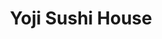 ---
layout: place
title: "Yoji Sushi House"
permalink: /california/san-francisco/yoji-sushi-house.html
stateAbbr: CA
stateName: California
cityName: San Francisco
seo:
  name: "Yoji Sushi House"
  type: Restaurant
  links: https://www.yojisushi.com/
description: "Narrow Japanese choice with contemporary decor presenting innovative sushi rolls & noodle soups. Yoji Sushi House serves delicious sushi in San Francisco, California. Try fresh Japanese dishes for a great dining experience. Available for takeout, delivery, lunch, and dinner."
place_id: ChIJa_emcu99j4ARNnzogUmoUXQ
photos:
  - name: >-
      places/ChIJa_emcu99j4ARNnzogUmoUXQ/photos/AeeoHcKC8Q3970eDAzZvpoLU7R5mXOM7geFRo0P9-uXkHeQ2qzadOk1C85sIsiW_vTRgL4kxQ_bHja2jd6samX6HkI9fxNhAdgVnnG5R9jqcOPvPe9fAwB26l8zTUOu1ZnETuZG60vYF7aqalEkzPZOX2lH902DWC399z47zwBnEm0Kzyy8xRa2ImDyKpty7TFXLdleiKBrvErukF6OppLq2AaPFIAoTcvLjfrdpId1ch4Z2aOVzgg8eQzv2B_Ib02DDe9gmjGMPQcHkLtgjq5Coio8wBFHt5S3yNbDddaDRRdoFD-670fFElo8R0pZA0FCOC_qh6Q1eqd2uxAn1qzuxhghhanRhSHsUaxQXw49y9DwwzpD9JCRtSlt1VhoTM5ef3m1xPZ3E7a571_OF1zyNNXqmJqST75MvHK4xdmZMXGE0xQ
    widthPx: 4032
    heightPx: 3024
    authorAttributions:
      - displayName: Kenny Chin
        uri: https://maps.google.com/maps/contrib/103299690088399800391
        photoUri: >-
          https://lh3.googleusercontent.com/a-/ALV-UjXiG2Haqo9UNJgynHyPTPLUOTObsOR_7yuNZKvj3jMx2Tbyp4S4AQ=s100-p-k-no-mo
    flagContentUri: >-
      https://www.google.com/local/imagery/report/?cb_client=maps_api_places.places_api&image_key=!1e10!2sCIHM0ogKEICAgICqkOm3aQ&hl=en-US
    googleMapsUri: >-
      https://www.google.com/maps/place//data=!3m4!1e2!3m2!1sCIHM0ogKEICAgICqkOm3aQ!2e10!4m2!3m1!1s0x808f7def72a6f76b:0x7451a84981e87c36
  - name: >-
      places/ChIJa_emcu99j4ARNnzogUmoUXQ/photos/AeeoHcK59SmcJwFRgkCRnEMGQuYh3c-iriO6ryfW4mVh8KLZo9V--LyVrYoasDv0bmVSWix99CmeflKmP3VOyKtuAJzwG7jX6WLks4gOgHQB7SdYOWoM1P_bWzXx2touCbGkBf_v1W6W1ZrIoGJplmnXQ_KlB46zMhjVmOEAfbJaADq_Ont7eB07z4MbfN-mURA62-AW-p62vmMUJWxIW5AGcq6tRISOQ2QM5Br3uyBbyH5KhRwm1G8lIgkVshRw0VMCaFOuy8drnQ5FSI4KJ6QaVb1mFuDGkKY3XCA5kgdvoiX1Xg
    widthPx: 1218
    heightPx: 1153
    authorAttributions:
      - displayName: Yoji Sushi House
        uri: https://maps.google.com/maps/contrib/114955403594435047780
        photoUri: >-
          https://lh3.googleusercontent.com/a-/ALV-UjXE4beIjqPTdzvy34qPjK4rdCWTyn1lyfNbB1P1EmOu0trNkUk=s100-p-k-no-mo
    flagContentUri: >-
      https://www.google.com/local/imagery/report/?cb_client=maps_api_places.places_api&image_key=!1e10!2sAF1QipPgVsffH23_A40BmybimmgXFiuTDaqlMFJv3TTw&hl=en-US
    googleMapsUri: >-
      https://www.google.com/maps/place//data=!3m4!1e2!3m2!1sAF1QipPgVsffH23_A40BmybimmgXFiuTDaqlMFJv3TTw!2e10!4m2!3m1!1s0x808f7def72a6f76b:0x7451a84981e87c36
  - name: >-
      places/ChIJa_emcu99j4ARNnzogUmoUXQ/photos/AeeoHcINMeU-Z0j1-bsgygZJ2uuyH39h9NNORLxSOmQN8-Iv0qq9_AVI3-eJCYogl0Lre2zlFfBXTmhi6MgUXWH_AKMREAeU3gpoRh87U_UWa2_KxlfXINdmaomeRknQI-RF6G4xLUrAD0NYfZfknminxi-iOf9-zeKImA-ksZTvVhvMf-iKD7HnC6tNLM5NiSlW78EfzUMHGFqQYPIcAjNtWOSeaNnbpHpI-q6jjH7N37yRNSsM_qPCEDEKM8-ZYlthMZ_DRw_pIc9-xLm1jNfQj9C3TmhC2HXDP_64am98PswtSA
    widthPx: 532
    heightPx: 528
    authorAttributions:
      - displayName: Yoji Sushi House
        uri: https://maps.google.com/maps/contrib/114955403594435047780
        photoUri: >-
          https://lh3.googleusercontent.com/a-/ALV-UjXE4beIjqPTdzvy34qPjK4rdCWTyn1lyfNbB1P1EmOu0trNkUk=s100-p-k-no-mo
    flagContentUri: >-
      https://www.google.com/local/imagery/report/?cb_client=maps_api_places.places_api&image_key=!1e10!2sAF1QipPhIkgHnR205l0F4VPjmuoNzs-7nup9aP5F2PFw&hl=en-US
    googleMapsUri: >-
      https://www.google.com/maps/place//data=!3m4!1e2!3m2!1sAF1QipPhIkgHnR205l0F4VPjmuoNzs-7nup9aP5F2PFw!2e10!4m2!3m1!1s0x808f7def72a6f76b:0x7451a84981e87c36
  - name: >-
      places/ChIJa_emcu99j4ARNnzogUmoUXQ/photos/AeeoHcKv54jCFYfGrfF2Y3QQceamqzX5hO4RZydwm4dNj1myl3UK_6FY-xtm2aQmk1-p45BTE-RaA6NdWLz8Q-jBqmYSrF0E0UNU6nPSenn-prmqXkAJPf7LcKoKPMfG0WL5d7SuRGw_SjduahXSbOWYIj5ReK8NJHtSxCH1umI4_Om4HurrGdU10LPUTfJCo6bhquREMdoM05yhZxQhtlCv3TULo0s0VgX3kOsj-OUlbINtSLQBkelwZxW1nSa2caTKw6gu6CXJ92LHLwBpUnTgwAAiuPI_EoQbQ-vPFPw7oAkZIQ
    widthPx: 1295
    heightPx: 1220
    authorAttributions:
      - displayName: Yoji Sushi House
        uri: https://maps.google.com/maps/contrib/114955403594435047780
        photoUri: >-
          https://lh3.googleusercontent.com/a-/ALV-UjXE4beIjqPTdzvy34qPjK4rdCWTyn1lyfNbB1P1EmOu0trNkUk=s100-p-k-no-mo
    flagContentUri: >-
      https://www.google.com/local/imagery/report/?cb_client=maps_api_places.places_api&image_key=!1e10!2sAF1QipPPStieXUf5OQTFlLY760sFEM-oM76FiBYz2dPi&hl=en-US
    googleMapsUri: >-
      https://www.google.com/maps/place//data=!3m4!1e2!3m2!1sAF1QipPPStieXUf5OQTFlLY760sFEM-oM76FiBYz2dPi!2e10!4m2!3m1!1s0x808f7def72a6f76b:0x7451a84981e87c36
  - name: >-
      places/ChIJa_emcu99j4ARNnzogUmoUXQ/photos/AeeoHcIWr2brbNVZ3MWEq8sLxvdBUeajphWC_iQqn1U2TnQif_wwXHOBR7PpBEl2JQiep9mKtt86f2-q9Snf7E0LbxvMc0HZ7fSX_41i0auLQgwfBCGLjDJN418AnnP-e9crLt0IP98B8_g3jbU8l2MXmtz4PdBwhhFnZCYOFTZJ8bVCt9Q2fXt-K5Ez4SJwxqgY9yMEgMcJOZH35cpMn83qw0FtErtXsbkcYwST7xyfbv7JKrwKIUYkZJajYaMcV5ehdX_GDsq-n39hMuBQU8nD_zOYOHzASH56ojR7ShUYPA_S7g
    widthPx: 1602
    heightPx: 1158
    authorAttributions:
      - displayName: Yoji Sushi House
        uri: https://maps.google.com/maps/contrib/114955403594435047780
        photoUri: >-
          https://lh3.googleusercontent.com/a-/ALV-UjXE4beIjqPTdzvy34qPjK4rdCWTyn1lyfNbB1P1EmOu0trNkUk=s100-p-k-no-mo
    flagContentUri: >-
      https://www.google.com/local/imagery/report/?cb_client=maps_api_places.places_api&image_key=!1e10!2sAF1QipNIwf5HhiH0XuBOYsozjnaweNfn3NjcT9peu98C&hl=en-US
    googleMapsUri: >-
      https://www.google.com/maps/place//data=!3m4!1e2!3m2!1sAF1QipNIwf5HhiH0XuBOYsozjnaweNfn3NjcT9peu98C!2e10!4m2!3m1!1s0x808f7def72a6f76b:0x7451a84981e87c36
  - name: >-
      places/ChIJa_emcu99j4ARNnzogUmoUXQ/photos/AeeoHcI0esW1j5JzRtNP9Q_7gW8K1j9nxusCGIb_gqX_U4gEg0i_PtTQT2RFM4l2utCpNhge2tXPone-od8bl-PxfKIigF6pxmaX8asSq0iuW0PV0rfnb5e5lbRzFmEx6ARRYSsKzU_IxtrMH-M4dx7AcOkx7cgMtOSmyIdZv1LPcROVGCsa-UJiZbPdEgNSXmYbK8aPrEhdTJEXNuK5na0eNbjGH8SxITODTjKMgB-86ytd2cd4zcbjVELNSVFgRxakiodrqDsXXyrk6ptlxNRcs6Pr6dUUgF6zbCXhiZcPQp6BCg
    widthPx: 1301
    heightPx: 1099
    authorAttributions:
      - displayName: Yoji Sushi House
        uri: https://maps.google.com/maps/contrib/114955403594435047780
        photoUri: >-
          https://lh3.googleusercontent.com/a-/ALV-UjXE4beIjqPTdzvy34qPjK4rdCWTyn1lyfNbB1P1EmOu0trNkUk=s100-p-k-no-mo
    flagContentUri: >-
      https://www.google.com/local/imagery/report/?cb_client=maps_api_places.places_api&image_key=!1e10!2sAF1QipPnmTqu5spV6NH0Z4g20bICyWwId7yVkeLeVmzD&hl=en-US
    googleMapsUri: >-
      https://www.google.com/maps/place//data=!3m4!1e2!3m2!1sAF1QipPnmTqu5spV6NH0Z4g20bICyWwId7yVkeLeVmzD!2e10!4m2!3m1!1s0x808f7def72a6f76b:0x7451a84981e87c36
  - name: >-
      places/ChIJa_emcu99j4ARNnzogUmoUXQ/photos/AeeoHcJjtwtSLFGUxUJQ1pipqia3AKRYF5evKLEWdUvJ-QHyZh-aqs3ml-XMZLuC4H38nrseJmsiq3jPw4R1EXyak6eOzURRY4xy-hs_TyiYJgvm4zb_Fy4UTL4ESxPaxADjJp2tD6Tu2KjLBscaHQLh6pdmrZnk7IDYuITZOZbXXTtZNe5EunoWn8DAT81Ke0e6uBPyKHR6_rCOKbQZUWPR13T5d8aPQ6HoOSZYZbjuAzGradbt0PEZpwfjf64BeI746DxnuJ0UPFdp9mJjakEo7GkLpOBNQdmeYe6lRcMXBJ688Zg057EjZ0k-Vp3vviYP_Xry8EIGwjqSCtSDt53OrOVU-3IEciM9q85BW0RCQqaa90PBV3-5uYfHjAO19qbQ-eLZOqWo1WLoKFxpJYjgQ-h4qnyFhUPEDe_-4hWoCU0VQGgb
    widthPx: 3000
    heightPx: 3287
    authorAttributions:
      - displayName: Lynna Nix
        uri: https://maps.google.com/maps/contrib/107135160095019803258
        photoUri: >-
          https://lh3.googleusercontent.com/a-/ALV-UjWjEeivw4aR0gWBoqnvSeongaBgnFIYazYTIMjzFPOs6QgTUl_Img=s100-p-k-no-mo
    flagContentUri: >-
      https://www.google.com/local/imagery/report/?cb_client=maps_api_places.places_api&image_key=!1e10!2sCIHM0ogKEICAgMDgjoCV6QE&hl=en-US
    googleMapsUri: >-
      https://www.google.com/maps/place//data=!3m4!1e2!3m2!1sCIHM0ogKEICAgMDgjoCV6QE!2e10!4m2!3m1!1s0x808f7def72a6f76b:0x7451a84981e87c36
  - name: >-
      places/ChIJa_emcu99j4ARNnzogUmoUXQ/photos/AeeoHcLIJBz6HpGtnOAM9x4pp5EXB-DvrRLI5BetD9XL2luQci9lzTLU2IDiKjoiD3uLXTJbFYdhZwT3QVQOY0r0rTdKA3rJqEw3Z9jSfrigfF_GNwmde8tfpiHZoqwbSvgmd6LvzrAt-z9NO1L2hvTdArGaoXDFFp9J4VxHAfzciRi7SeUI7iORhCn15YZfjkFMKUzQ3RMkAAiKa9JihRaiewqG_xi8G2g-ayfY3XeYXu94USqayoAY2NlcM_mtLqFae4JX81VjbTpptsomvf4vzpwtN0nXGVW5atOHUdDg7cUVOg
    widthPx: 1000
    heightPx: 750
    authorAttributions:
      - displayName: Yoji Sushi House
        uri: https://maps.google.com/maps/contrib/114955403594435047780
        photoUri: >-
          https://lh3.googleusercontent.com/a-/ALV-UjXE4beIjqPTdzvy34qPjK4rdCWTyn1lyfNbB1P1EmOu0trNkUk=s100-p-k-no-mo
    flagContentUri: >-
      https://www.google.com/local/imagery/report/?cb_client=maps_api_places.places_api&image_key=!1e10!2sAF1QipMym-zCI43O56rAPItinC91gQ6qH-T0DJZ7tWXE&hl=en-US
    googleMapsUri: >-
      https://www.google.com/maps/place//data=!3m4!1e2!3m2!1sAF1QipMym-zCI43O56rAPItinC91gQ6qH-T0DJZ7tWXE!2e10!4m2!3m1!1s0x808f7def72a6f76b:0x7451a84981e87c36
  - name: >-
      places/ChIJa_emcu99j4ARNnzogUmoUXQ/photos/AeeoHcLUT89B9JVBYmVwkuy7uSAvQeJ64JNgcstsOQP_NkQ5WHBRO6ZC-juSLO0GyuExcZ3s_hkhGk-eqCT6fQyor7AVIQ_ArA09JdKAw-bcD4_1s3posgQmeu6AaglARZBqdW3OqIlMv0UOtazyDifin0W-Hpfg0r5pd5Wuu_QQnFxUJn7YalAPNR2pOavSyXGqs_mUSMKLBRKu01kMbPW_D3gEokXrFiQ4_TMmhwxZ0TJcgjsAyF1EE9oQHP29C_Ym_1tx0cNRtNwrIDqHSbBpRHo6gI-jL8UezFXwDl3R31b1iAv_VT6KoBtQd2973vVVeGN5QAI2EZntQg7b3cX_e1qPWKD3UWxTRi_PXRuIM-JRelBWDIdwgwl5WjwmKleUg5N3IqA30V-8FdBJwdLOtfBvafcOnYjIcsSsXK37CMf0vQ
    widthPx: 4000
    heightPx: 3000
    authorAttributions:
      - displayName: Andrew Wong
        uri: https://maps.google.com/maps/contrib/113774027323376394929
        photoUri: >-
          https://lh3.googleusercontent.com/a-/ALV-UjVyYTv-J7eYuFreTjDIqHSXvzrH-tJC69Iofbfb76k141LwQ43D_g=s100-p-k-no-mo
    flagContentUri: >-
      https://www.google.com/local/imagery/report/?cb_client=maps_api_places.places_api&image_key=!1e10!2sCIHM0ogKEICAgIDe1LiOeg&hl=en-US
    googleMapsUri: >-
      https://www.google.com/maps/place//data=!3m4!1e2!3m2!1sCIHM0ogKEICAgIDe1LiOeg!2e10!4m2!3m1!1s0x808f7def72a6f76b:0x7451a84981e87c36
  - name: >-
      places/ChIJa_emcu99j4ARNnzogUmoUXQ/photos/AeeoHcJQnJlZaYhcZ2jWEPbRtmA70jtrrJ1JC15Rxn418hsIC8WquqNky14ijRLDwXHbOiK37VOZQzIOa-wEviMBvEccbo1PTa-gNjkGO2Isj6iYDCgJL-1FJMcLpiMv28LbT_6I-CR2fGE-2lk3gaObhtxZ0uQt-EQkHTGtBjunLMy4DR7_SasdM5LGRJDcm6LwOlNPTLNfEYlm2MBLKlM_eQX5J3TDwtGL9NiJi0qaRlQP-omNJMpBK7oe_2Q9PuzbEvfDhCyQ6WeiPnsrgn0cnVfKtsNpGPfa78QxoAYGcCEbtg
    widthPx: 1283
    heightPx: 1129
    authorAttributions:
      - displayName: Yoji Sushi House
        uri: https://maps.google.com/maps/contrib/114955403594435047780
        photoUri: >-
          https://lh3.googleusercontent.com/a-/ALV-UjXE4beIjqPTdzvy34qPjK4rdCWTyn1lyfNbB1P1EmOu0trNkUk=s100-p-k-no-mo
    flagContentUri: >-
      https://www.google.com/local/imagery/report/?cb_client=maps_api_places.places_api&image_key=!1e10!2sAF1QipOZs1nYw02k5EMYR0bNLp8lQmz6nfuBBG2kxUXk&hl=en-US
    googleMapsUri: >-
      https://www.google.com/maps/place//data=!3m4!1e2!3m2!1sAF1QipOZs1nYw02k5EMYR0bNLp8lQmz6nfuBBG2kxUXk!2e10!4m2!3m1!1s0x808f7def72a6f76b:0x7451a84981e87c36
address: 406 Dewey Blvd, San Francisco, CA 94116, USA
street: 406 Dewey Blvd
city: San Francisco
state: CA
zip: '94116'
country: USA
neighborhood: West of Twin Peaks
latitude: '37.747369'
longitude: '-122.459540'
accessibility_options:
  wheelchairAccessibleEntrance: true
  wheelchairAccessibleRestroom: true
  wheelchairAccessibleSeating: true
business_status: OPERATIONAL
name: Yoji Sushi House
google_maps_links:
  directionsUri: >-
    https://www.google.com/maps/dir//''/data=!4m7!4m6!1m1!4e2!1m2!1m1!1s0x808f7def72a6f76b:0x7451a84981e87c36!3e0
  placeUri: https://maps.google.com/?cid=8381665415178779702
  writeAReviewUri: >-
    https://www.google.com/maps/place//data=!4m3!3m2!1s0x808f7def72a6f76b:0x7451a84981e87c36!12e1
  reviewsUri: >-
    https://www.google.com/maps/place//data=!4m4!3m3!1s0x808f7def72a6f76b:0x7451a84981e87c36!9m1!1b1
  photosUri: >-
    https://www.google.com/maps/place//data=!4m3!3m2!1s0x808f7def72a6f76b:0x7451a84981e87c36!10e5
primary_type: Sushi Restaurant
opening_hours:
  regular: null
  current: null
secondary_opening_hours:
  regular:
    weekdayDescriptions: null
    type: null
  current:
    weekdayDescriptions: null
    type: null
phone: (415) 681-0128
price_level: PRICE_LEVEL_MODERATE
price_range: $30 &ndash; $50
rating: '4.1'
rating_count: 127
website: https://www.yojisushi.com/
reviews:
  - name: >-
      places/ChIJa_emcu99j4ARNnzogUmoUXQ/reviews/ChdDSUhNMG9nS0VJQ0FnTUR3cFlHVmlnRRAB
    relativePublishTimeDescription: 2 weeks ago
    rating: 5
    text:
      text: >-
        I ordered sashimi from here twice. It is incredibly fresh. My friend
        from the east coast told me it’s the best sashimi he’s ever had. I don’t
        understand why this place doesn’t have five stars, but maybe that’s
        because I’m from Russia and my palette is not sensitive enough to
        understand the finer points of this heavenly cuisine. The price is very
        reasonable.
      languageCode: en
    originalText:
      text: >-
        I ordered sashimi from here twice. It is incredibly fresh. My friend
        from the east coast told me it’s the best sashimi he’s ever had. I don’t
        understand why this place doesn’t have five stars, but maybe that’s
        because I’m from Russia and my palette is not sensitive enough to
        understand the finer points of this heavenly cuisine. The price is very
        reasonable.
      languageCode: en
    authorAttribution:
      displayName: M B
      uri: https://www.google.com/maps/contrib/117530124114688500378/reviews
      photoUri: >-
        https://lh3.googleusercontent.com/a-/ALV-UjWKtvSPpxxGUOac74OpDJwo-ca0wp_3vRqYVJhr48c5dJn7YOLr=s128-c0x00000000-cc-rp-mo-ba2
    publishTime: '2025-03-27T05:35:06.928542Z'
    flagContentUri: >-
      https://www.google.com/local/review/rap/report?postId=ChdDSUhNMG9nS0VJQ0FnTUR3cFlHVmlnRRAB&d=17924085&t=1
    googleMapsUri: >-
      https://www.google.com/maps/reviews/data=!4m6!14m5!1m4!2m3!1sChdDSUhNMG9nS0VJQ0FnTUR3cFlHVmlnRRAB!2m1!1s0x808f7def72a6f76b:0x7451a84981e87c36
  - name: >-
      places/ChIJa_emcu99j4ARNnzogUmoUXQ/reviews/ChdDSUhNMG9nS0VJQ0FnTURnam9DVjBRRRAB
    relativePublishTimeDescription: a month ago
    rating: 5
    text:
      text: >-
        If you're looking for an unforgettable sushi experience, Yoji Sushi
        House delivers with impeccable flavors, fresh ingredients, and stunning
        presentation. Our visit was nothing short of spectacular, and every dish
        left a lasting impression.


        We started with the Uni & Crab Chawanmushi, a velvety steamed egg
        custard topped with sweet, briny uni. The combination of silky smooth
        chawanmushi and delicate crab made for a luxurious first bite.


        Next came the hamachi carpaccio, served with creamy avocado, a hint of
        citrus, and a drizzle of house sauce. The thinly sliced yellowtail
        melted in our mouths, and the touch of spice from the garnishes made it
        an exciting dish.


        The showstopper was the chirashi don, a beautifully arranged bowl of
        premium seafood over seasoned sushi rice. The variety of textures—from
        the creamy uni and ikura to the tender scallop and perfectly seared
        salmon—made each bite a delight.


        Sashimi & Omakase

        The selection of nigiri was phenomenal—each piece melting in the mouth
        with the perfect balance of rice and seafood. From buttery salmon and
        seared wagyu to delicately placed uni on crispy tempura, every bite
        showcased the chef’s skill and attention to detail. The gentle heat from
        wasabi and jalapeño added an exciting contrast, elevating the natural
        umami of each ingredient.


        Dragon Roll

        The dragon roll was a visual and flavorful masterpiece. With crispy
        tempura shrimp wrapped in perfectly seasoned rice, topped with creamy
        avocado and rich, caramelized eel, it had the ideal balance of crunch
        and silkiness. The sweet and savory eel sauce tied everything together
        beautifully.


        Double Toro Roll

        If you’re a fan of rich, melt-in-your-mouth tuna, the Double Toro Roll
        is a must-try. Featuring layers of fresh, lightly seared fatty tuna,
        topped with a savory sauce and jalapeño, this roll delivered a perfect
        balance of creaminess and heat. The slight smokiness from the sear added
        depth to every bite.


        Crunchy Snow White Roll

        Topped with vibrant green tobiko, this roll had a great crunch, but the
        addition of almonds made it a bit strange. While the textures were
        interesting, the nuttiness didn’t quite blend with the other flavors,
        making it a bit of a hit-or-miss dish.


        Yoji Sushi House delivers high-quality sushi with fresh ingredients and
        expert preparation. The ambiance is cozy, and the presentation is
        visually appealing. Overall, it’s a great spot for sushi lovers.
      languageCode: en
    originalText:
      text: >-
        If you're looking for an unforgettable sushi experience, Yoji Sushi
        House delivers with impeccable flavors, fresh ingredients, and stunning
        presentation. Our visit was nothing short of spectacular, and every dish
        left a lasting impression.


        We started with the Uni & Crab Chawanmushi, a velvety steamed egg
        custard topped with sweet, briny uni. The combination of silky smooth
        chawanmushi and delicate crab made for a luxurious first bite.


        Next came the hamachi carpaccio, served with creamy avocado, a hint of
        citrus, and a drizzle of house sauce. The thinly sliced yellowtail
        melted in our mouths, and the touch of spice from the garnishes made it
        an exciting dish.


        The showstopper was the chirashi don, a beautifully arranged bowl of
        premium seafood over seasoned sushi rice. The variety of textures—from
        the creamy uni and ikura to the tender scallop and perfectly seared
        salmon—made each bite a delight.


        Sashimi & Omakase

        The selection of nigiri was phenomenal—each piece melting in the mouth
        with the perfect balance of rice and seafood. From buttery salmon and
        seared wagyu to delicately placed uni on crispy tempura, every bite
        showcased the chef’s skill and attention to detail. The gentle heat from
        wasabi and jalapeño added an exciting contrast, elevating the natural
        umami of each ingredient.


        Dragon Roll

        The dragon roll was a visual and flavorful masterpiece. With crispy
        tempura shrimp wrapped in perfectly seasoned rice, topped with creamy
        avocado and rich, caramelized eel, it had the ideal balance of crunch
        and silkiness. The sweet and savory eel sauce tied everything together
        beautifully.


        Double Toro Roll

        If you’re a fan of rich, melt-in-your-mouth tuna, the Double Toro Roll
        is a must-try. Featuring layers of fresh, lightly seared fatty tuna,
        topped with a savory sauce and jalapeño, this roll delivered a perfect
        balance of creaminess and heat. The slight smokiness from the sear added
        depth to every bite.


        Crunchy Snow White Roll

        Topped with vibrant green tobiko, this roll had a great crunch, but the
        addition of almonds made it a bit strange. While the textures were
        interesting, the nuttiness didn’t quite blend with the other flavors,
        making it a bit of a hit-or-miss dish.


        Yoji Sushi House delivers high-quality sushi with fresh ingredients and
        expert preparation. The ambiance is cozy, and the presentation is
        visually appealing. Overall, it’s a great spot for sushi lovers.
      languageCode: en
    authorAttribution:
      displayName: Lynna Nix
      uri: https://www.google.com/maps/contrib/107135160095019803258/reviews
      photoUri: >-
        https://lh3.googleusercontent.com/a-/ALV-UjWjEeivw4aR0gWBoqnvSeongaBgnFIYazYTIMjzFPOs6QgTUl_Img=s128-c0x00000000-cc-rp-mo-ba5
    publishTime: '2025-02-24T17:33:21.993748Z'
    flagContentUri: >-
      https://www.google.com/local/review/rap/report?postId=ChdDSUhNMG9nS0VJQ0FnTURnam9DVjBRRRAB&d=17924085&t=1
    googleMapsUri: >-
      https://www.google.com/maps/reviews/data=!4m6!14m5!1m4!2m3!1sChdDSUhNMG9nS0VJQ0FnTURnam9DVjBRRRAB!2m1!1s0x808f7def72a6f76b:0x7451a84981e87c36
  - name: >-
      places/ChIJa_emcu99j4ARNnzogUmoUXQ/reviews/ChdDSUhNMG9nS0VJQ0FnTUR3cnREMHpnRRAB
    relativePublishTimeDescription: 2 weeks ago
    rating: 1
    text:
      text: >-
        Absurd experience. I’ve eaten here several times and enjoyed the food.
        But today, at 4 in the afternoon on a sunny day, I entered and sat at a
        four top by myself in the otherwise mostly empty restaurant. The space
        isn’t air conditioned, so I wanted to sit near the door with a breeze.
        Pretty typical/normal.


        I was told I needed to move to one of the small 2-person tables in the
        back to leave room for big tables. This was absurd given that there were
        several four-person tables with only two people sitting at them. And
        remember, it’s 4pm. Not exactly prime time.


        I was given the option to move, or leave. I left.


        Really absurd. I wonder whether their owner would have approved of the
        server making that decision. Seems unlikely.
      languageCode: en
    originalText:
      text: >-
        Absurd experience. I’ve eaten here several times and enjoyed the food.
        But today, at 4 in the afternoon on a sunny day, I entered and sat at a
        four top by myself in the otherwise mostly empty restaurant. The space
        isn’t air conditioned, so I wanted to sit near the door with a breeze.
        Pretty typical/normal.


        I was told I needed to move to one of the small 2-person tables in the
        back to leave room for big tables. This was absurd given that there were
        several four-person tables with only two people sitting at them. And
        remember, it’s 4pm. Not exactly prime time.


        I was given the option to move, or leave. I left.


        Really absurd. I wonder whether their owner would have approved of the
        server making that decision. Seems unlikely.
      languageCode: en
    authorAttribution:
      displayName: Zac Henderson
      uri: https://www.google.com/maps/contrib/115939051920122222678/reviews
      photoUri: >-
        https://lh3.googleusercontent.com/a/ACg8ocIMjHH0TvUbXMYlBmTVCCq_ZJcHYUDmy4NjYBWhFnOeFCEM4Q=s128-c0x00000000-cc-rp-mo
    publishTime: '2025-03-25T23:28:30.811913Z'
    flagContentUri: >-
      https://www.google.com/local/review/rap/report?postId=ChdDSUhNMG9nS0VJQ0FnTUR3cnREMHpnRRAB&d=17924085&t=1
    googleMapsUri: >-
      https://www.google.com/maps/reviews/data=!4m6!14m5!1m4!2m3!1sChdDSUhNMG9nS0VJQ0FnTUR3cnREMHpnRRAB!2m1!1s0x808f7def72a6f76b:0x7451a84981e87c36
  - name: >-
      places/ChIJa_emcu99j4ARNnzogUmoUXQ/reviews/ChdDSUhNMG9nS0VJQ0FnSUNGLV9hQWp3RRAB
    relativePublishTimeDescription: a year ago
    rating: 5
    text:
      text: >-
        I can’t say enough about this restaurant. My bf was hesitate at first
        because the outside the restaurant look little dark and the name of the
        restaurant was not very clear but we still wanted to try after checking
        all the reviews on yelp and here.

        OMG, I’m so happy we did. What a amazing Japanese restaurant in SF with
        very good deal specially during Happy hours.

        The fish are so fresh and best quality, the other food is also very good
        as well.

        We love Japanese food and we always try to find a Japanese restaurant
        that we don’t have to wait hours or book way ahead if it’s popular ones
        and of course not overpriced like many other Japanese restaurants.

        Please come to try to support their business and I’m sure you will be
        coming every week just like us. Many street parking available along the
        sidewalk.

        I would give 10 stars if I could.
      languageCode: en
    originalText:
      text: >-
        I can’t say enough about this restaurant. My bf was hesitate at first
        because the outside the restaurant look little dark and the name of the
        restaurant was not very clear but we still wanted to try after checking
        all the reviews on yelp and here.

        OMG, I’m so happy we did. What a amazing Japanese restaurant in SF with
        very good deal specially during Happy hours.

        The fish are so fresh and best quality, the other food is also very good
        as well.

        We love Japanese food and we always try to find a Japanese restaurant
        that we don’t have to wait hours or book way ahead if it’s popular ones
        and of course not overpriced like many other Japanese restaurants.

        Please come to try to support their business and I’m sure you will be
        coming every week just like us. Many street parking available along the
        sidewalk.

        I would give 10 stars if I could.
      languageCode: en
    authorAttribution:
      displayName: Paris Snow
      uri: https://www.google.com/maps/contrib/112077019717277763749/reviews
      photoUri: >-
        https://lh3.googleusercontent.com/a/ACg8ocIp1z_0FPpXil3jO5O_gQU0grQFbRNAajt5mq1nsk2-qj9Aew=s128-c0x00000000-cc-rp-mo-ba4
    publishTime: '2023-11-03T08:02:33.915047Z'
    flagContentUri: >-
      https://www.google.com/local/review/rap/report?postId=ChdDSUhNMG9nS0VJQ0FnSUNGLV9hQWp3RRAB&d=17924085&t=1
    googleMapsUri: >-
      https://www.google.com/maps/reviews/data=!4m6!14m5!1m4!2m3!1sChdDSUhNMG9nS0VJQ0FnSUNGLV9hQWp3RRAB!2m1!1s0x808f7def72a6f76b:0x7451a84981e87c36
  - name: >-
      places/ChIJa_emcu99j4ARNnzogUmoUXQ/reviews/ChdDSUhNMG9nS0VJQ0FnSUQ5eHBXZGd3RRAB
    relativePublishTimeDescription: a year ago
    rating: 5
    text:
      text: >-
        Quaint sushi restaurant situated at the laguna Honda intersection. Was
        greeted immediately upon walking in on Friday night. We were going to
        order 2 regular Chirashi, but the waitress insisted on getting the
        Deluxe Chirashi. Quality of the fish was superior to those I tried in
        the Sunset. Highly recommend ! Deluxe is always worth it (just an
        additional $6)
      languageCode: en
    originalText:
      text: >-
        Quaint sushi restaurant situated at the laguna Honda intersection. Was
        greeted immediately upon walking in on Friday night. We were going to
        order 2 regular Chirashi, but the waitress insisted on getting the
        Deluxe Chirashi. Quality of the fish was superior to those I tried in
        the Sunset. Highly recommend ! Deluxe is always worth it (just an
        additional $6)
      languageCode: en
    authorAttribution:
      displayName: Carmen Luk
      uri: https://www.google.com/maps/contrib/101710356289591083152/reviews
      photoUri: >-
        https://lh3.googleusercontent.com/a-/ALV-UjXDalt82k9jYWkVDappDrjYQGNpewsN6gfZY2WWjnFcaOEgMtzx=s128-c0x00000000-cc-rp-mo
    publishTime: '2024-03-16T04:02:05.396492Z'
    flagContentUri: >-
      https://www.google.com/local/review/rap/report?postId=ChdDSUhNMG9nS0VJQ0FnSUQ5eHBXZGd3RRAB&d=17924085&t=1
    googleMapsUri: >-
      https://www.google.com/maps/reviews/data=!4m6!14m5!1m4!2m3!1sChdDSUhNMG9nS0VJQ0FnSUQ5eHBXZGd3RRAB!2m1!1s0x808f7def72a6f76b:0x7451a84981e87c36
parking_options: null
payment_options:
  acceptsCreditCards: true
  acceptsDebitCards: true
  acceptsCashOnly: false
  acceptsNfc: true
allow_dogs: null
curbside_pickup: false
delivery: true
dine_in: true
good_for_children: null
good_for_groups: null
good_for_sports: false
live_music: false
menu_for_children: false
outdoor_seating: false
reservable: true
restroom: true
serves_beer: true
serves_breakfast: null
serves_brunch: null
serves_cocktails: null
serves_coffee: false
serves_dinner: true
serves_dessert: true
serves_lunch: true
serves_vegetarian_food: false
serves_wine: true
takeout: true
summary: >-
  Narrow Japanese choice with contemporary decor presenting innovative sushi
  rolls & noodle soups.

---